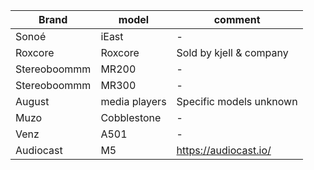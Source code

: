|Brand | model | comment |
|------|------|--------|
| Sonoé | iEast | -
| Roxcore | Roxcore | Sold by kjell & company |
| Stereoboommm  | MR200 | - |
| Stereoboommm  | MR300 | - |
| August  | media players | Specific models unknown |
| Muzo | Cobblestone | -|
|Venz |A501| - |
|Audiocast  | M5 | https://audiocast.io/ |
